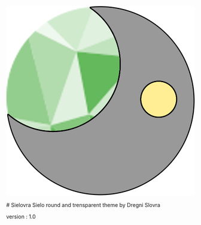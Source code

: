 <p align="center">
  <img src="theme.png"/>
</p>
# Sielovra
Sielo round and trensparent theme by Dregni Slovra

version : 1.0
